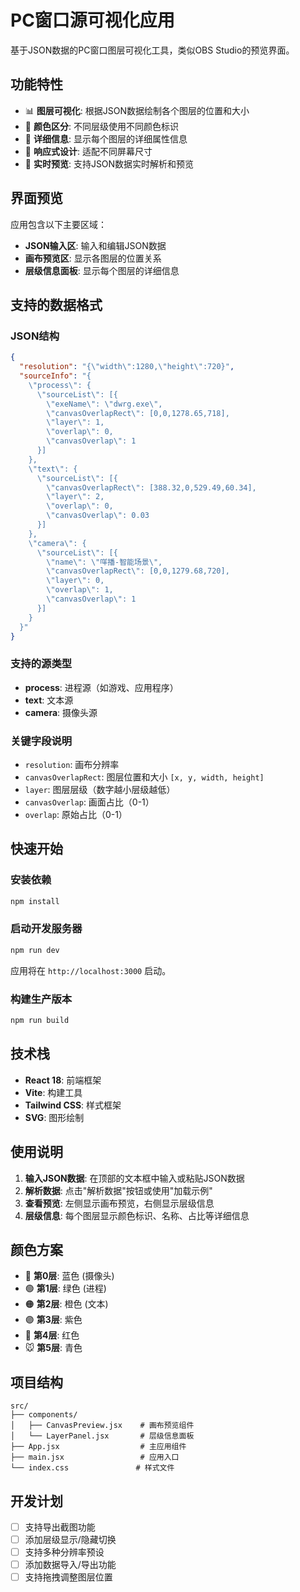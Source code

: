 # PC窗口源可视化应用

基于JSON数据的PC窗口图层可视化工具，类似OBS Studio的预览界面。

## 功能特性

- 📊 **图层可视化**: 根据JSON数据绘制各个图层的位置和大小
- 🎨 **颜色区分**: 不同层级使用不同颜色标识
- 📝 **详细信息**: 显示每个图层的详细属性信息
- 📱 **响应式设计**: 适配不同屏幕尺寸
- 🔄 **实时预览**: 支持JSON数据实时解析和预览

## 界面预览

应用包含以下主要区域：
- **JSON输入区**: 输入和编辑JSON数据
- **画布预览区**: 显示各图层的位置关系
- **层级信息面板**: 显示每个图层的详细信息

## 支持的数据格式

### JSON结构
```json
{
  "resolution": "{\"width\":1280,\"height\":720}",
  "sourceInfo": "{
    \"process\": {
      \"sourceList\": [{
        \"exeName\": \"dwrg.exe\",
        \"canvasOverlapRect\": [0,0,1278.65,718],
        \"layer\": 1,
        \"overlap\": 0,
        \"canvasOverlap\": 1
      }]
    },
    \"text\": {
      \"sourceList\": [{
        \"canvasOverlapRect\": [388.32,0,529.49,60.34],
        \"layer\": 2,
        \"overlap\": 0,
        \"canvasOverlap\": 0.03
      }]
    },
    \"camera\": {
      \"sourceList\": [{
        \"name\": \"咩播-智能场景\",
        \"canvasOverlapRect\": [0,0,1279.68,720],
        \"layer\": 0,
        \"overlap\": 1,
        \"canvasOverlap\": 1
      }]
    }
  }"
}
```

### 支持的源类型
- **process**: 进程源（如游戏、应用程序）
- **text**: 文本源
- **camera**: 摄像头源

### 关键字段说明
- `resolution`: 画布分辨率
- `canvasOverlapRect`: 图层位置和大小 `[x, y, width, height]`
- `layer`: 图层层级（数字越小层级越低）
- `canvasOverlap`: 画面占比（0-1）
- `overlap`: 原始占比（0-1）

## 快速开始

### 安装依赖
```bash
npm install
```

### 启动开发服务器
```bash
npm run dev
```

应用将在 `http://localhost:3000` 启动。

### 构建生产版本
```bash
npm run build
```

## 技术栈

- **React 18**: 前端框架
- **Vite**: 构建工具
- **Tailwind CSS**: 样式框架
- **SVG**: 图形绘制

## 使用说明

1. **输入JSON数据**: 在顶部的文本框中输入或粘贴JSON数据
2. **解析数据**: 点击"解析数据"按钮或使用"加载示例"
3. **查看预览**: 左侧显示画布预览，右侧显示层级信息
4. **层级信息**: 每个图层显示颜色标识、名称、占比等详细信息

## 颜色方案

- 🔵 **第0层**: 蓝色 (摄像头)
- 🟢 **第1层**: 绿色 (进程)  
- 🟠 **第2层**: 橙色 (文本)
- 🟣 **第3层**: 紫色
- 🔴 **第4层**: 红色
- 🐭 **第5层**: 青色

## 项目结构

```
src/
├── components/
│   ├── CanvasPreview.jsx    # 画布预览组件
│   └── LayerPanel.jsx       # 层级信息面板
├── App.jsx                  # 主应用组件
├── main.jsx                 # 应用入口
└── index.css               # 样式文件
```

## 开发计划

- [ ] 支持导出截图功能
- [ ] 添加层级显示/隐藏切换
- [ ] 支持多种分辨率预设
- [ ] 添加数据导入/导出功能
- [ ] 支持拖拽调整图层位置 